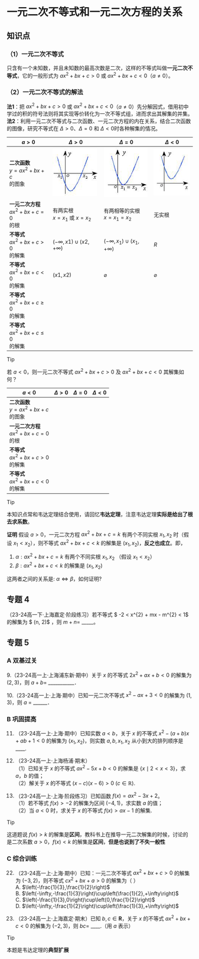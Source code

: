 # 一元二次不等式和一元二次方程的关系

## 知识点 

### （1）一元二次不等式  
只含有一个未知数，并且未知数的最高次数是二次，这样的不等式叫做**一元二次不等式**，它的一般形式为 $ax^2 + bx + c > 0$ 或 $ax^2 + bx + c < 0$（$a \neq 0$）。  

### （2）一元二次不等式的解法  
**法1**：把 $ax^2 + bx + c > 0$ 或 $ax^2 + bx + c < 0$（$a \neq 0$）先分解因式，借用初中学过的积的符号法则将其实现等价转化为一次不等式组，进而求出其解集的并集。  
**法2**：利用一元二次不等式与二次函数、一元二次方程的内在关系，结合二次函数的图像，研究不等式在 $\Delta > 0$、$\Delta = 0$ 和 $\Delta < 0$时各种解集的情况。  

| $a > 0$       | $\Delta > 0$                | $\Delta = 0$                | $\Delta < 0$                |
|------------------|------------------------------|------------------------------|------------------------------|
| **二次函数** <br />$y = ax^2 + bx + c$ <br />的图象 | ![image-20250730221333901](./1.png) | ![image-20250730221414383](./2.png) | ![image-20250730221429596](./3.png) |
| **一元二次方程**<br />$ax^2 + bx + c = 0$ <br />的根 | 有两实根<br>$x = x_1 \text{ 或 } x = x_2$ | 有两相等的实根<br>$x = x_1 = x_2$ | 无实根 |
| **不等式**<br />$ax^2 + bx + c > 0$<br />的解集 | $(−\infty,x1)\cup(x2,+\infty)$ | $(−\infty,x_1)\cup(x_1,+\infty)$ | $R$ |
| **不等式**<br />$ax^2 + bx + c < 0$<br />的解集 | $(x1,x2)$ | $\varnothing$ | $\varnothing$ |
| **不等式**<br />$ax^2 + bx + c \geqslant 0$<br />的解集 |  |  |  |
| **不等式**<br />$ax^2 + bx + c \leqslant 0$<br />的解集 |  |  |  |

> [!TIP]
>
> 若 $a < 0$，则一元二次不等式 $ax^2 + bx + c > 0$ 及 $ax^2 + bx + c < 0$ 其解集如何？
>
> | $a < 0$                                              | $\Delta > 0$ | $\Delta = 0$ | $\Delta < 0$ |
>| ---------------------------------------------------- | ------------ | ------------ | ------------ |
> | **二次函数** <br />$y = ax^2 + bx + c$ <br />的图象  |              |              |              |
> | **一元二次方程**<br />$ax^2 + bx + c = 0$ <br />的根 |              |              |              |
> | **不等式**<br />$ax^2 + bx + c > 0$<br />的解集      |              |              |              |
> | **不等式**<br />$ax^2 + bx + c < 0$<br />的解集      |              |              |              |
> 

> [!TIP]
> 本知识点常和韦达定理结合使用，请回忆**韦达定理**，注意韦达定理**实际是给出了根去求系数**。



**证明**  假设 $a>0$，一元二次方程 $ax^2 +bx+c = k$ 有两个不同实根 $x_1,x_2$ 时（假设 $x_1<x_2$），则不等式 $ax^2 +bx+c <k$ 的解集是 $(x_1,x_2)$，**反之也成立**。即，

1. $\alpha: ax^2 +bx+c = k$ 有两个不同实根 $x_1,x_2$ （假设 $x_1<x_2$）
2. $\beta:  ax^2 +bx+c <k$ 的解集是 $(x_1,x_2)$

这两者之间的关系是: $\alpha \Leftrightarrow  \beta$，如何证明?














## 专题 4

（23-24高一下·上海嘉定·阶段练习）若不等式 $ -2 < x^{2} + mx - m^{2} < 1$  的解集为 $ (n, 2)$ ，则  $m + n =$ \_\_\_\_\_。



















## 专题 5

### A 双基过关

9.（23-24高一上·上海浦东新·期中）关于 $x$ 的不等式 $2x^{2}+ax+b < 0$ 的解集为 $(2,3)$，则 $a+b =$ \_\_\_\_\_\_\_\_\_\_\_．














10.（23-24高一上·上海·期中）已知一元二次不等式 $x^{2}-ax+3 < 0$ 的解集为 $(1,3)$，则 $a$ = \_\_\_\_\_\_．












### B 巩固提高

11. （23-24高一上·上海·期中）已知实数 $a < b$，关于 $x$ 的不等式 $x^{2} - (a + b)x + ab + 1 < 0$ 的解集为 $(x_{1}, x_{2})$，则实数 $a,b,x_{1},x_{2}$ 从小到大的排列顺序是\_\_\_\_.


















18. （23-24高一上·上海杨浦·期末）  
    （1）已知关于 $x$ 的不等式 $ax^{2} - 5x + b < 0$ 的解集是 $\{x \mid 2 < x < 3\}$，求 $a，b$ 的值；  
    （2）解关于 $x$ 的不等式 $(x - c)(x - 6) > 0 \ (c \in \mathbb{R})$.















20. （23-24高一上·上海·阶段练习）已知函数 $f(x) = ax^{2} - 3x + 2$。  
    （1）若不等式 $f(x) > -2$ 的解集为区间 $(-4, 1)$，求实数 $a$ 的值；  
    （2）当 $a < 0$ 时，求关于 $x$ 的不等式 $f(x) > ax - 1$ 的解集.   
> [!TIP]
>
> 这道题说 $f(x)>k$ 的解集是**区间**，教科书上在推导一元二次解集的时候，讨论的是二次系数 $a > 0$，$f(x) < k$ 的解集是**区间**，**但是也说到了不失一般性**


















### C 综合训练

22. （23-24高一上·上海·期中）已知：一元二次不等式 $ax^{2}+bx+c>0$ 的解集为 $(-3,2)$，则不等式 $cx^{2}+bx+a>0$ 的解集为（   ）  
A. $\left(-\frac{1}{3},\frac{1}{2}\right)$  
B. $\left(-\infty,-\frac{1}{3}\right)\cup\left(\frac{1}{2},+\infty\right)$  
C. $\left(-\frac{1}{3},0\right)\cup\left(0,\frac{1}{2}\right)$  
D. $\left(-\infty,-\frac{1}{2}\right)\cup\left(\frac{1}{3},+\infty\right)$  



















25. （23-24高一上·上海嘉定·期末）已知 $b,c\in\mathbf{R}$，关于 $x$ 的不等式  $ax^{2}+bx+c<0$ 的解集为 $(-2,3)$，则 $bc=$ \_\_\_\_.（用 $a$ 表示） 

> [!TIP]
>
> 本题是韦达定理的**典型扩展**